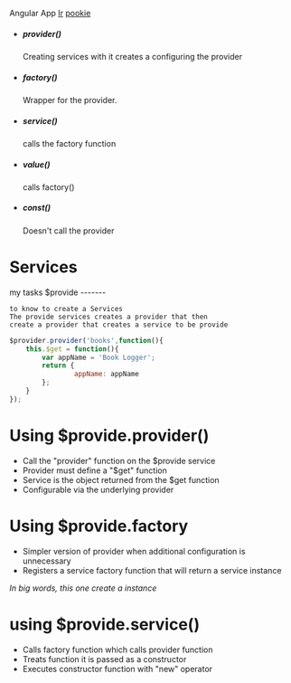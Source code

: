  Angular App <a href="#tasks">Ir</a>
 [pookie](#tasks)
 * ##### provider()
    Creating services with it creates a configuring the provider

* ##### factory()
    Wrapper for the provider.

* ##### service()
    calls the factory function

* ##### value()
    calls factory()

* ##### const()
    Doesn't call the provider

# Services
<a name="tasks">
   my tasks
</a>
$provide
-------

    to know to create a Services
    The provide services creates a provider that then
    create a provider that creates a service to be provide

```javascript
$provider.provider('books',function(){
    this.$get = function(){
        var appName = 'Book Logger';
        return {
                appName: appName
        };
    }
});
```
# Using $provide.provider()
* Call the "provider" function on the $provide service
* Provider must define a "$get" function
* Service is the object returned from the $get function
* Configurable via the underlying provider

# Using $provide.factory
- Simpler version of provider when additional configuration is unnecessary
- Registers a service factory function that will return a service instance

*In big words, this one  create a instance*

# using $provide.service()
- Calls factory function which calls provider function
- Treats function it is passed as a constructor
- Executes constructor function with "new" operator
